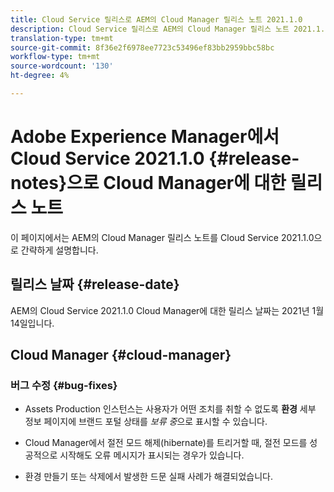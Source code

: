 ```yaml
---
title: Cloud Service 릴리스로 AEM의 Cloud Manager 릴리스 노트 2021.1.0
description: Cloud Service 릴리스로 AEM의 Cloud Manager 릴리스 노트 2021.1.0
translation-type: tm+mt
source-git-commit: 8f36e2f6978ee7723c53496ef83bb2959bbc58bc
workflow-type: tm+mt
source-wordcount: '130'
ht-degree: 4%

---
```



# Adobe Experience Manager에서 Cloud Service 2021.1.0 {#release-notes}으로 Cloud Manager에 대한 릴리스 노트

이 페이지에서는 AEM의 Cloud Manager 릴리스 노트를 Cloud Service 2021.1.0으로 간략하게 설명합니다.

## 릴리스 날짜 {#release-date}

AEM의 Cloud Service 2021.1.0 Cloud Manager에 대한 릴리스 날짜는 2021년 1월 14일입니다.

## Cloud Manager {#cloud-manager}

### 버그 수정  {#bug-fixes}

* Assets Production 인스턴스는 사용자가 어떤 조치를 취할 수 없도록 **환경** 세부 정보 페이지에 브랜드 포털 상태를 *보류 중*&#x200B;으로 표시할 수 있습니다.

* Cloud Manager에서 절전 모드 해제(hibernate)를 트리거할 때, 절전 모드를 성공적으로 시작해도 오류 메시지가 표시되는 경우가 있습니다.

* 환경 만들기 또는 삭제에서 발생한 드문 실패 사례가 해결되었습니다.
